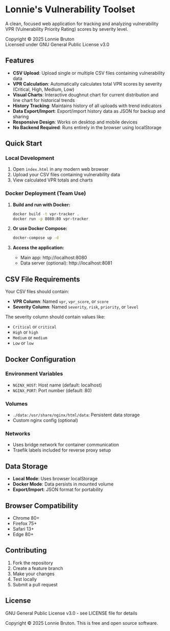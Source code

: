 # Lonnie's Vulnerability Toolset

A clean, focused web application for tracking and analyzing vulnerability VPR (Vulnerability Priority Rating) scores by severity level.

Copyright © 2025 Lonnie Bruton  
Licensed under GNU General Public License v3.0

## Features

- **CSV Upload**: Upload single or multiple CSV files containing vulnerability data
- **VPR Calculation**: Automatically calculates total VPR scores by severity (Critical, High, Medium, Low)
- **Visual Charts**: Interactive doughnut chart for current distribution and line chart for historical trends
- **History Tracking**: Maintains history of all uploads with trend indicators
- **Data Export/Import**: Export/import history data as JSON for backup and sharing
- **Responsive Design**: Works on desktop and mobile devices
- **No Backend Required**: Runs entirely in the browser using localStorage

## Quick Start

### Local Development
1. Open `index.html` in any modern web browser
2. Upload your CSV files containing vulnerability data
3. View calculated VPR totals and charts

### Docker Deployment (Team Use)

1. **Build and run with Docker:**
   ```bash
   docker build -t vpr-tracker .
   docker run -p 8080:80 vpr-tracker
   ```

2. **Or use Docker Compose:**
   ```bash
   docker-compose up -d
   ```

3. **Access the application:**
   - Main app: http://localhost:8080
   - Data server (optional): http://localhost:8081

## CSV File Requirements

Your CSV files should contain:
- **VPR Column**: Named `vpr`, `vpr_score`, or `score`
- **Severity Column**: Named `severity`, `risk`, `priority`, or `level`

The severity column should contain values like:
- `Critical` or `critical`
- `High` or `high` 
- `Medium` or `medium`
- `Low` or `low`

## Docker Configuration

### Environment Variables
- `NGINX_HOST`: Host name (default: localhost)
- `NGINX_PORT`: Port number (default: 80)

### Volumes
- `./data:/usr/share/nginx/html/data`: Persistent data storage
- Custom nginx config (optional)

### Networks
- Uses bridge network for container communication
- Traefik labels included for reverse proxy setup

## Data Storage

- **Local Mode**: Uses browser localStorage
- **Docker Mode**: Data persists in mounted volume
- **Export/Import**: JSON format for portability

## Browser Compatibility

- Chrome 80+
- Firefox 75+
- Safari 13+
- Edge 80+

## Contributing

1. Fork the repository
2. Create a feature branch
3. Make your changes
4. Test locally
5. Submit a pull request

## License

GNU General Public License v3.0 - see LICENSE file for details

Copyright © 2025 Lonnie Bruton. This is free and open source software.
